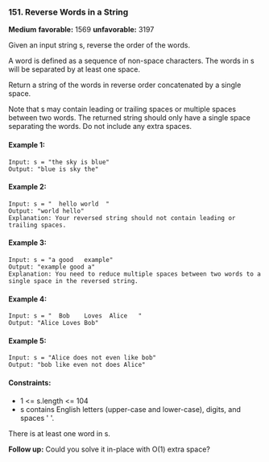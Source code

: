### 151. Reverse Words in a String
**Medium** **favorable:** 1569 **unfavorable:** 3197

Given an input string s, reverse the order of the words.

A word is defined as a sequence of non-space characters. The words in s will be separated by at least one space.

Return a string of the words in reverse order concatenated by a single space.

Note that s may contain leading or trailing spaces or multiple spaces between two words. The returned string should only have a single space separating the words. Do not include any extra spaces.

#### Example 1:
```
Input: s = "the sky is blue"
Output: "blue is sky the"
```

#### Example 2:
```
Input: s = "  hello world  "
Output: "world hello"
Explanation: Your reversed string should not contain leading or trailing spaces.
```

#### Example 3:
```
Input: s = "a good   example"
Output: "example good a"
Explanation: You need to reduce multiple spaces between two words to a single space in the reversed string.
```

#### Example 4:
```
Input: s = "  Bob    Loves  Alice   "
Output: "Alice Loves Bob"
```

#### Example 5:
```
Input: s = "Alice does not even like bob"
Output: "bob like even not does Alice"
``` 

#### Constraints:
- 1 <= s.length <= 104
- s contains English letters (upper-case and lower-case), digits, and spaces ' '.

There is at least one word in s.

**Follow up:** Could you solve it in-place with O(1) extra space?
